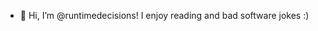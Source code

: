 - 👋 Hi, I’m @runtimedecisions! I enjoy reading and bad software jokes :)

<!---
runtimedecisions/runtimedecisions is a ✨ special ✨ repository because its `README.md` (this file) appears on your GitHub profile.
You can click the Preview link to take a look at your changes.
--->
